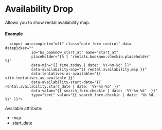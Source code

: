 # Availability Drop

Allows you to show rental availability map.

#### Example

~~~ liquid
  <input autocomplete="off" class="date form-control" data-datepicker=""
            id="bs_booknow_start_at" name="start_at"
            placeholder="{% t 'rentals.booknow.checkin.placeholder' %}"
            data-min="{{ time.today | date: '%Y-%m-%d' }}"
            data-availability-map="{{ rental.availability.map }}"
            data-tentatives-as-available="{{ site.tentatives_as_available }}"
            data-availability-start-date="{{ rental.availability.start_date | date: '%Y-%m-%d' }}"
            data-value="{{ search_form.checkin | date: '%Y-%m-%d'  }}"
            type="text" value="{{ search_form.checkin | date: '%b %d, %Y' }}">
~~~

Available attribute:

* map
* start_date
